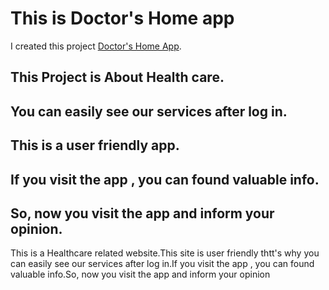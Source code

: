 # This is Doctor's Home app

I created this project [Doctor's Home App](https://doctor-s-home.web.app/).

## This Project is About Health care.

## You can easily see our services after log in.

## This is a user friendly app.

## If you visit the app , you can found valuable info.

## So, now you  visit the app and inform your opinion.


This is a Healthcare related website.This site is user friendly thtt's why you can easily see our services after log in.If you visit the app , you can found valuable info.So, now you  visit the app and inform your opinion